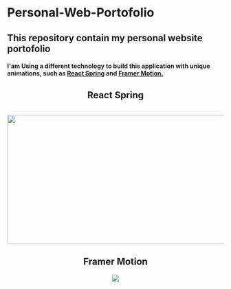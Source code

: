# Personal-Web-Portofolio
<h2>This repository contain my personal website portofolio</h2>
<h4>I'am Using a different technology to build this application with unique animations, such as <a href="https://react-spring.dev/hooks/use-trail#demos">React Spring</a> and <a href="https://www.framer.com/docs/">Framer Motion.</a></h4>

<div align="center">
<h2>React Spring</h2><br>
<img src="https://www.svgrepo.com/show/354263/react-spring.svg" width="600" height="300">
<br>
<h2>Framer Motion</h2>
<img src="https://miro.medium.com/max/312/0*Z-jwqyt2k8NbHaQe.png">
</div>